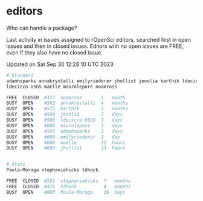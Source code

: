 # editors

Who can handle a package?

Last activity in issues assigned to rOpenSci editors, searched first in open
issues and then in closed issues. Editors with no open issues are FREE, even if
they also have no closed issue.


Updated on Sat Sep 30 12:28:10 UTC 2023

```bash
# Standard
adamhsparks annakrystalli emilyriederer jhollist jooolia karthik ldecicco
ldecicco-USGS maelle maurolepore noamross

FREE  CLOSED  #127  noamross       1   month
BUSY  OPEN    #502  annakrystalli  4   months
BUSY  OPEN    #575  karthik        2   months
BUSY  OPEN    #590  jooolia        7   days
BUSY  OPEN    #598  ldecicco-USGS  3   days
BUSY  OPEN    #608  maurolepore    3   days
BUSY  OPEN    #595  adamhsparks    2   days
BUSY  OPEN    #600  emilyriederer  1   day
BUSY  OPEN    #606  maelle         22  hours
BUSY  OPEN    #609  jhollist       13  hours


# Stats
Paula-Moraga stephaniehicks tdhock

FREE  CLOSED  #551  stephaniehicks  7   months
FREE  CLOSED  #475  tdhock          4   months
BUSY  OPEN    #603  Paula-Moraga    16  days
```
